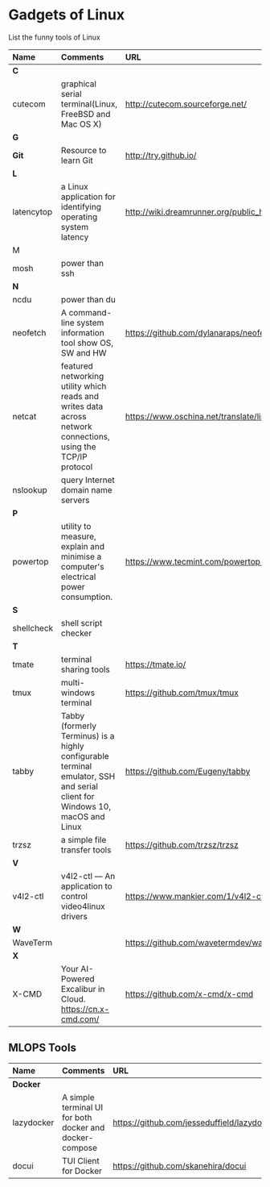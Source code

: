 # Gadgets of Linux
List the funny tools of Linux


| Name | Comments | URL   |
| :--- | :----    | :---- |
| **C** | | |
| cutecom |  graphical serial terminal(Linux, FreeBSD and Mac OS X) | http://cutecom.sourceforge.net/ |
| **G** | | |
| **Git** | Resource to learn Git | http://try.github.io/ |
| **L** | | |
| latencytop    | a Linux application for identifying operating system latency      | http://wiki.dreamrunner.org/public_html/Low_Latency_Programming/LatencyTOP.html     |
| M | | |
| mosh| power than ssh | |
| **N** | | |
| ncdu | power than du | |
| neofetch | A command-line system information tool show OS, SW and HW | https://github.com/dylanaraps/neofetch |
| netcat | featured networking utility which reads and writes data across network connections, using the TCP/IP protocol | https://www.oschina.net/translate/linux-netcat-command  |
| nslookup | query Internet domain name servers | |
| **P** | | |
| powertop |utility to measure, explain and minimise a computer's electrical power consumption. | https://www.tecmint.com/powertop-monitors-linux-laptop-battery-usage/ |
| **S** | | |
| shellcheck | shell script checker | |
| **T** | | |
| tmate | terminal sharing tools | https://tmate.io/ |
| tmux | multi-windows terminal | https://github.com/tmux/tmux |
| tabby | Tabby (formerly Terminus) is a highly configurable terminal emulator, SSH and serial client for Windows 10, macOS and Linux | https://github.com/Eugeny/tabby | 
| trzsz | a simple file transfer tools | https://github.com/trzsz/trzsz |
| **V** | | |
| v4l2-ctl | v4l2-ctl — An application to control video4linux drivers | https://www.mankier.com/1/v4l2-ctl |
| **W** | | |
|WaveTerm||https://github.com/wavetermdev/waveterm|
| **X** | | |
| X-CMD | Your AI-Powered Excalibur in Cloud. https://cn.x-cmd.com/ |https://github.com/x-cmd/x-cmd|


## MLOPS Tools

| Name | Comments | URL   |
| :--- | :----    | :---- |
| **Docker** | | |
| lazydocker |  A simple terminal UI for both docker and docker-compose | https://github.com/jesseduffield/lazydocker |
| docui | TUI Client for Docker | https://github.com/skanehira/docui |
